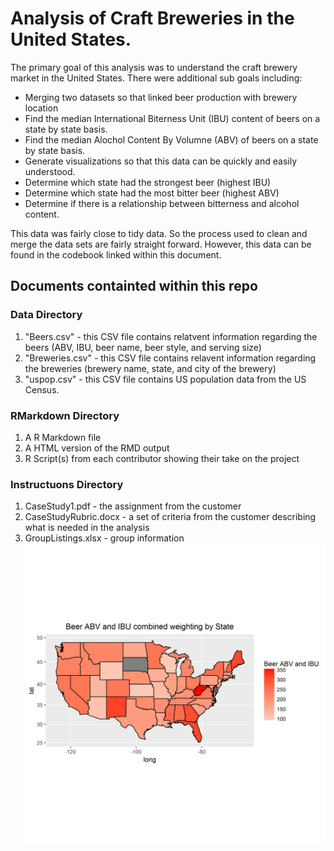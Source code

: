 # Analysis of Craft Breweries in the United States.

The primary goal of this analysis was to understand the craft brewery market in the United States. 
There were additional sub goals including:

* Merging two datasets so that linked beer production with brewery location
* Find the median International Biterness Unit (IBU) content of beers on a state by state basis.
* Find the median Alochol Content By Volumne (ABV) of beers on a state by state basis.
* Generate visualizations so that this data can be quickly and easily understood.
* Determine which state had the strongest beer (highest IBU)
* Determine which state had the most bitter beer (highest ABV) 
* Determine if there is a relationship between bitterness and alcohol content.

This data was fairly close to tidy data. So the process used to clean and merge the data sets are fairly straight forward.
However, this data can be found in the codebook linked within this document.

## Documents containted within this repo
### Data Directory
1. "Beers.csv" - this CSV file contains relatvent information regarding the beers (ABV, IBU, beer name, beer style, and serving size)
2. "Breweries.csv" - this CSV file contains relavent information regarding the breweries (brewery name, state, and city of the brewery)
3. "uspop.csv" - this CSV file contains US population data from the US Census.

### RMarkdown Directory
1. A R Markdown file
2. A HTML version of the RMD output
3. R Script(s) from each contributor showing their take on the project

### Instructuons Directory
1. CaseStudy1.pdf - the assignment from the customer
2. CaseStudyRubric.docx - a set of criteria from the customer describing what is needed in the analysis
3. GroupListings.xlsx - group information
![What states have strong and bitter beer?](https://raw.githubusercontent.com/khthomas/DDS_CS1/master/Data/beermap.jpg)
